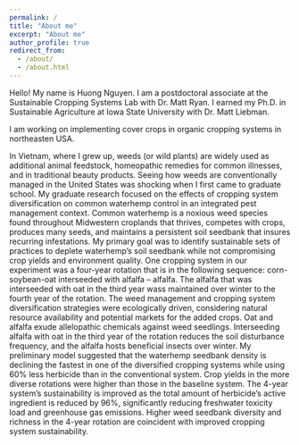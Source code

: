 ```yaml
---
permalink: /
title: "About me"
excerpt: "About me"
author_profile: true
redirect_from: 
  - /about/
  - /about.html
---
```


Hello! My name is Huong Nguyen. I am a postdoctoral associate at the Sustainable Cropping Systems Lab with Dr. Matt Ryan. I earned my Ph.D. in Sustainable Agriculture at Iowa State University with Dr. Matt Liebman. 

I am working on implementing cover crops in organic cropping systems in northeasten USA. 

In Vietnam, where I grew up, weeds (or wild plants) are widely used as additional animal feedstock, homeopathic remedies for common illnesses, and in traditional beauty products. Seeing how weeds are conventionally managed in the United States was shocking when I first came to graduate school. My graduate research focused on the effects of cropping system diversification on common waterhemp control in an integrated pest management context. Common waterhemp is a noxious weed species found throughout Midwestern croplands that thrives, competes with crops, produces many seeds, and maintains a persistent soil seedbank that insures recurring infestations. My primary goal was to identify sustainable sets of practices to deplete waterhemp’s soil seedbank while not compromising crop yields and environment quality. One cropping system in our experiment was a four-year rotation that is in the following sequence: corn-soybean-oat interseeded with alfalfa – alfalfa. The alfalfa that was interseeded with oat in the third year wass maintained over winter to the fourth year of the rotation. The weed management and cropping system diversification strategies were ecologically driven, considering natural resource availability and potential markets for the added crops. Oat and alfalfa exude allelopathic chemicals against weed seedlings. Interseeding alfalfa with oat in the third year of the rotation reduces the soil disturbance frequency, and the alfalfa hosts beneficial insects over winter. My preliminary model suggested that the waterhemp seedbank density is declining the fastest in one of the diversified cropping systems while using 60% less herbicide than in the conventional system. Crop yields in the more diverse rotations were higher than those in the baseline system. The 4-year system’s sustainability is improved as the total amount of herbicide’s active ingredient is reduced by 96%, significantly reducing freshwater toxicity load and greenhouse gas emissions. Higher weed seedbank diversity and richness in the 4-year rotation are coincident with improved cropping system sustainability. 



